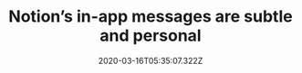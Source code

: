﻿---
title: "Notion’s in-app messages are subtle and personal"
description: "Notion sends in-app messages about updates and maintenance in a subtle manner, collapsing the messages together to take up less space. The messages also feature “David from Notion” and a little doodle of them, making it personalized."
popupImage: "/assets/onboardings/notion-in-app-messages.gif"
popupImageAlt: Notion in app massage page
date: "2020-03-16T05:35:07.322Z"
category: 2
product: 1
bullets:
    - title: "✅ <b>Subtle and collapsed</b> : Oftentimes, in-app messages and especially the ones about updates and maintenance are boring and annoying for users. To make it less so but still viewable, Notion goes for a subtle message design that is collapsed together when more than one.<br>
                ✅ <b>Personal </b> : The little doodle of David from Notion and the direct voice talking to the user makes this in-app message a personal experience that makes users subconsciously care more.<br>
                ✅ <b>Close button</b> : The close button is always a must, but in this case, it doesn’t appear until you hover over the message itself. This alone makes sure the users somehow view the message when normally most users don’t even take a second look.<br>"
    
---